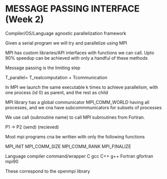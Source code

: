 # MESSAGE PASSING INTERFACE (Week 2)

Compiler/OS/Language agnostic parallelization framework

Given a serial program we will try and parallelize using MPI

MPI has custom libraries/API interfaces with functions we can call.
Upto 90% speedup can be achieved with only a handful of these methods

Message passing is the limiting step

T_parallel= T_realcomputation + Tcommunication

In MPI we launch the same executable k times to achieve parallelism, with one process (id 0) as parent, and the rest as child

MPI library has a global communicator MPI_COMM_WORLD having all processes, and we cna have subcommmunicators for subsets of processes

We use call (subroutine name) to call MPI subroutines from Fortran.

  P1    ->      P2
(send)      (recieved)

Most mpi programs cna be written with only the following functions

MPI_INIT
MPI_COMM_SIZE
MPI_COMM_RANK
MPI_FINALIZE

Language  compiler   command/wrapper
C           gcc
C++         g++
Fortran   gfortran      mpi90

These correspond to the openmpi library


